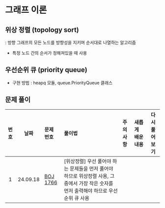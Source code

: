 # 그래프 이론

## 위상 정렬 (topology sort)
: 방향 그래프의 모든 노드를 방향성을 지키며 순서대로 나열하는 알고리즘
- 특정 노드 간의 순서가 정해져있을 때 사용

## 우선순위 큐 (priority queue)
- 구현 방법 : heapq 모듈, queue.PriorityQueue 클래스

## 문제 풀이

| 번호 |    날짜    | 문제 번호                                            | 풀이법                                                                             | 주의사항 | 새롭게 배운 내용 | 다시 풀어보기 |
|:--:|:--------:|:-------------------------------------------------|:--------------------------------------------------------------------------------|:-----|:----------|:-------:|
| 1  | 24.09.18 | [BOJ 1766](https://www.acmicpc.net/problem/1766) | [위상정렬] 우선 풀어야 하는 문제들을 먼저 풀어야 하므로 위상정렬 사용, 그 중에서 가장 작은 숫자를 먼저 출력해야 하므로 우선순위 큐 사용 |      |           |         |
